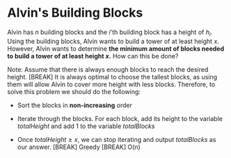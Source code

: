 # Alvin's Building Blocks
Alvin has $n$ building blocks and the $i$'th building block has a height of $h_i$. Using the building blocks, Alvin wants to build a tower of at least height $x$. However, Alvin wants to determine **the minimum amount of blocks needed to build a tower of at least height $x$.** How can this be done?

Note: Assume that there is always enough blocks to reach the desired height.
[BREAK]
It is always optimal to choose the tallest blocks, as using them will allow Alvin to cover more height with less blocks.  Therefore, to solve this problem we should do the following: 

- Sort the blocks in **non-increasing** order

- Iterate through the blocks. For each block, add its height to the variable $totalHeight$ and add $1$ to the variable $totalBlocks$

- Once $totalHeight \ge x$, we can stop iterating and output $totalBlocks$ as our answer.
[BREAK]
Greedy
[BREAK]
O(n)